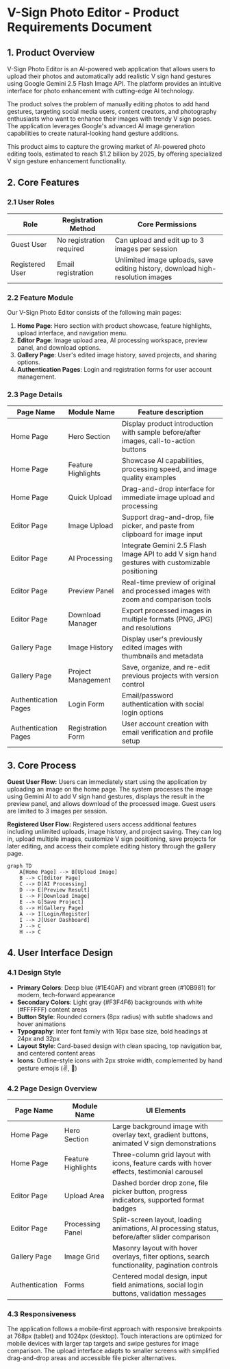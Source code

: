 # V-Sign Photo Editor - Product Requirements Document

## 1. Product Overview

V-Sign Photo Editor is an AI-powered web application that allows users to upload their photos and automatically add realistic V sign hand gestures using Google Gemini 2.5 Flash Image API. The platform provides an intuitive interface for photo enhancement with cutting-edge AI technology.

The product solves the problem of manually editing photos to add hand gestures, targeting social media users, content creators, and photography enthusiasts who want to enhance their images with trendy V sign poses. The application leverages Google's advanced AI image generation capabilities to create natural-looking hand gesture additions.

This product aims to capture the growing market of AI-powered photo editing tools, estimated to reach $1.2 billion by 2025, by offering specialized V sign gesture enhancement functionality.

## 2. Core Features

### 2.1 User Roles

| Role | Registration Method | Core Permissions |
|------|---------------------|------------------|
| Guest User | No registration required | Can upload and edit up to 3 images per session |
| Registered User | Email registration | Unlimited image uploads, save editing history, download high-resolution images |

### 2.2 Feature Module

Our V-Sign Photo Editor consists of the following main pages:
1. **Home Page**: Hero section with product showcase, feature highlights, upload interface, and navigation menu.
2. **Editor Page**: Image upload area, AI processing workspace, preview panel, and download options.
3. **Gallery Page**: User's edited image history, saved projects, and sharing options.
4. **Authentication Pages**: Login and registration forms for user account management.

### 2.3 Page Details

| Page Name | Module Name | Feature description |
|-----------|-------------|---------------------|
| Home Page | Hero Section | Display product introduction with sample before/after images, call-to-action buttons |
| Home Page | Feature Highlights | Showcase AI capabilities, processing speed, and image quality examples |
| Home Page | Quick Upload | Drag-and-drop interface for immediate image upload and processing |
| Editor Page | Image Upload | Support drag-and-drop, file picker, and paste from clipboard for image input |
| Editor Page | AI Processing | Integrate Gemini 2.5 Flash Image API to add V sign hand gestures with customizable positioning |
| Editor Page | Preview Panel | Real-time preview of original and processed images with zoom and comparison tools |
| Editor Page | Download Manager | Export processed images in multiple formats (PNG, JPG) and resolutions |
| Gallery Page | Image History | Display user's previously edited images with thumbnails and metadata |
| Gallery Page | Project Management | Save, organize, and re-edit previous projects with version control |
| Authentication Pages | Login Form | Email/password authentication with social login options |
| Authentication Pages | Registration Form | User account creation with email verification and profile setup |

## 3. Core Process

**Guest User Flow:**
Users can immediately start using the application by uploading an image on the home page. The system processes the image using Gemini AI to add V sign hand gestures, displays the result in the preview panel, and allows download of the processed image. Guest users are limited to 3 images per session.

**Registered User Flow:**
Registered users access additional features including unlimited uploads, image history, and project saving. They can log in, upload multiple images, customize V sign positioning, save projects for later editing, and access their complete editing history through the gallery page.

```mermaid
graph TD
    A[Home Page] --> B[Upload Image]
    B --> C[Editor Page]
    C --> D[AI Processing]
    D --> E[Preview Result]
    E --> F[Download Image]
    E --> G[Save Project]
    G --> H[Gallery Page]
    A --> I[Login/Register]
    I --> J[User Dashboard]
    J --> C
    H --> C
```

## 4. User Interface Design

### 4.1 Design Style

- **Primary Colors**: Deep blue (#1E40AF) and vibrant green (#10B981) for modern, tech-forward appearance
- **Secondary Colors**: Light gray (#F3F4F6) backgrounds with white (#FFFFFF) content areas
- **Button Style**: Rounded corners (8px radius) with subtle shadows and hover animations
- **Typography**: Inter font family with 16px base size, bold headings at 24px and 32px
- **Layout Style**: Card-based design with clean spacing, top navigation bar, and centered content areas
- **Icons**: Outline-style icons with 2px stroke width, complemented by hand gesture emojis (✌️, 📸)

### 4.2 Page Design Overview

| Page Name | Module Name | UI Elements |
|-----------|-------------|-------------|
| Home Page | Hero Section | Large background image with overlay text, gradient buttons, animated V sign demonstrations |
| Home Page | Feature Highlights | Three-column grid layout with icons, feature cards with hover effects, testimonial carousel |
| Editor Page | Upload Area | Dashed border drop zone, file picker button, progress indicators, supported format badges |
| Editor Page | Processing Panel | Split-screen layout, loading animations, AI processing status, before/after slider comparison |
| Gallery Page | Image Grid | Masonry layout with hover overlays, filter options, search functionality, pagination controls |
| Authentication | Forms | Centered modal design, input field animations, social login buttons, validation messages |

### 4.3 Responsiveness

The application follows a mobile-first approach with responsive breakpoints at 768px (tablet) and 1024px (desktop). Touch interactions are optimized for mobile devices with larger tap targets and swipe gestures for image comparison. The upload interface adapts to smaller screens with simplified drag-and-drop areas and accessible file picker alternatives.